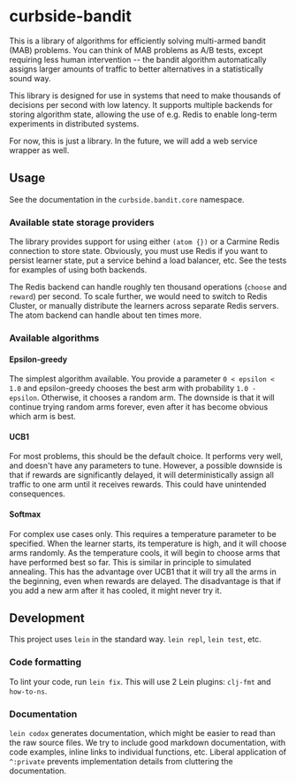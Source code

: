 # curbside-bandit

This is a library of algorithms for efficiently solving multi-armed bandit (MAB) problems. You can think of MAB problems as A/B tests, except requiring less human intervention -- the bandit algorithm automatically assigns larger amounts of traffic to better alternatives in a statistically sound way.

This library is designed for use in systems that need to make thousands of decisions per second with low latency. It supports multiple backends for storing algorithm state, allowing the use of e.g. Redis to enable long-term experiments in distributed systems.

For now, this is just a library. In the future, we will add a web service wrapper as well.

## Usage

See the documentation in the `curbside.bandit.core` namespace.

### Available state storage providers

The library provides support for using either `(atom {})` or a Carmine Redis connection to store state. Obviously, you must use Redis if you want to persist learner state, put a service behind a load balancer, etc. See the tests for examples of using both backends.

The Redis backend can handle roughly ten thousand operations (`choose` and `reward`) per second. To scale further, we would need to switch to Redis Cluster, or manually distribute the learners across separate Redis servers. The atom backend can handle about ten times more.

### Available algorithms

#### Epsilon-greedy

The simplest algorithm available. You provide a parameter `0 < epsilon < 1.0` and epsilon-greedy chooses the best arm with probability `1.0 - epsilon`. Otherwise, it chooses a random arm. The downside is that it will continue trying random arms forever, even after it has become obvious which arm is best.

#### UCB1

For most problems, this should be the default choice. It performs very well, and doesn't have any parameters to tune. However, a possible downside is that if rewards are significantly delayed, it will deterministically assign all traffic to one arm until it receives rewards. This could have unintended consequences.

#### Softmax

For complex use cases only. This requires a temperature parameter to be specified. When the learner starts, its temperature is high, and it will choose arms randomly. As the temperature cools, it will begin to choose arms that have performed best so far. This is similar in principle to simulated annealing. This has the advantage over UCB1 that it will try all the arms in the beginning, even when rewards are delayed. The disadvantage is that if you add a new arm after it has cooled, it might never try it.

## Development

This project uses `lein` in the standard way. `lein repl`, `lein test`, etc.

### Code formatting

To lint your code, run `lein fix`. This will use 2 Lein plugins: `clj-fmt` and `how-to-ns`.

### Documentation
`lein codox` generates documentation, which might be easier to read than the raw source files. We try to include good markdown documentation, with code examples, inline links to individual functions, etc. Liberal application of `^:private` prevents implementation details from cluttering the documentation.

